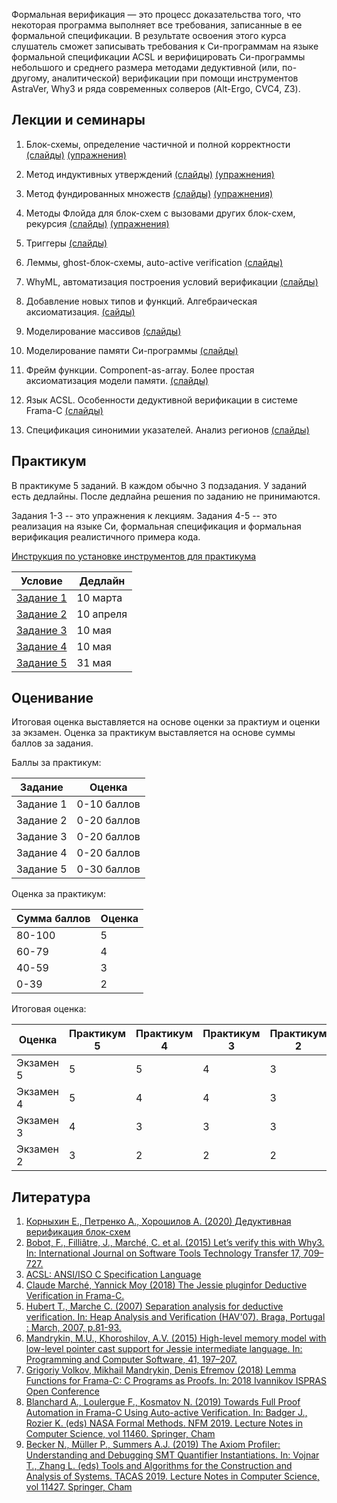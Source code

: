 Формальная верификация — это процесс
доказательства того, что некоторая
программа выполняет все требования,
записанные в ее формальной
спецификации. В результате освоения
этого курса слушатель сможет
записывать требования к Си-программам
на языке формальной спецификации ACSL
и верифицировать Си-программы
небольшого и среднего размера
методами дедуктивной (или, по-другому,
аналитической) верификации при помощи
инструментов AstraVer, Why3 и ряда
современных солверов (Alt-Ergo, CVC4,
Z3).

## Лекции и семинары

1. Блок-схемы, определение частичной
   и полной корректности
   [(слайды)](slides/basics/basics.pdf)
   [(упражнения)](exercises/x1.md)

2. Метод индуктивных утверждений
   [(слайды)](slides/floyd_partial/floyd_partial.pdf)
   [(упражнения)](exercises/x2.md)

3. Метод фундированных множеств
   [(слайды)](slides/floyd_term/floyd_term.pdf)
   [(упражнения)](exercises/x3.md)

4. Методы Флойда для блок-схем
   с вызовами других блок-схем, рекурсия
   [(слайды)](slides/floyd_calls/floyd_calls.pdf)
   [(упражнения)](exercises/x4.md)

5. Триггеры
   [(слайды)](slides/smt_triggers/smt_triggers.pdf)

6. Леммы, ghost-блок-схемы,
   auto-active verification
   [(слайды)](slides/smt_lemmas/smt_lemmas.pdf)

7. WhyML, автоматизация построения
   условий верификации
   [(слайды)](slides/smt_why3ml/smt_why3ml.pdf)

8. Добавление новых типов и функций.
   Алгебраическая аксиоматизация.
   [(сайды)](slides/smt_unintfn/smt_unintfn.pdf)

9. Моделирование массивов
   [(слайды)](slides/jc_array/jc_array.pdf)

10. Моделирование памяти Си-программы
   [(слайды)](slides/jc_memmodel/jc_memmodel.pdf)

11. Фрейм функции. Component-as-array.
    Более простая аксиоматизация модели памяти.
   [(слайды)](slides/jc_mmadv/jc_mmadv.pdf)

12. Язык ACSL. Особенности дедуктивной
    верификации в системе Frama-C
   [(слайды)](slides/jc_acsl/jc_acsl.pdf)

13. Спецификация синонимии указателей. Анализ регионов
   [(слайды)](slides/jc_regions/jc_regions.pdf)


## Практикум

В практикуме 5 заданий. В каждом обычно 3 подзадания.
У заданий есть дедлайны. После дедлайна решения
по заданию не принимаются.

Задания 1-3 -- это упражнения к лекциям.
Задания 4-5 -- это реализация на языке Си,
формальная спецификация и формальная верификация
реалистичного примера кода.

[Инструкция по установке инструментов для практикума](https://forge.ispras.ru/projects/astraver/wiki)

Условие               | Дедлайн
--------------------- | -----------
[Задание 1](hw/b1.md) |   10 марта
[Задание 2](hw/b2.md) |   10 апреля
[Задание 3](hw/b3.md) |   10 мая
[Задание 4](hw/b4.md) |   10 мая
[Задание 5](hw/b5.md) |   31 мая

## Оценивание

Итоговая оценка выставляется на основе оценки
за практиум и оценки за экзамен.
Оценка за практикум выставляется
на основе суммы баллов за задания.

Баллы за практикум:

Задание   | Оценка
--------- | -----------
Задание 1 | 0-10 баллов
Задание 2 | 0-20 баллов
Задание 3 | 0-20 баллов
Задание 4 | 0-20 баллов
Задание 5 | 0-30 баллов

Оценка за практикум:

Сумма баллов | Оценка
------------ | ------
80-100       | 5
60-79        | 4
40-59        | 3
0-39         | 2


Итоговая оценка:


Оценка    | Практикум 5 | Практикум 4 | Практикум 3 | Практикум 2
--------- | ----------- | ----------- | ----------- | -----------
Экзамен 5 |      5      |      5      |      4      |       3
Экзамен 4 |      5      |      4      |      4      |       3
Экзамен 3 |      4      |      3      |      3      |       3
Экзамен 2 |      3      |      2      |      2      |       2



## Литература

1. [Корныхин Е., Петренко А., Хорошилов А. (2020) Дедуктивная верификация блок-схем](floyd_book/Deductive-Verification-2020.pdf)
1. [Bobot, F., Filliâtre, J., Marché, C. et al. (2015) Let’s verify this with Why3. In: International Journal on Software Tools Technology Transfer 17, 709–727.](https://link.springer.com/article/10.1007/s10009-014-0314-5)
1. [ACSL: ANSI/ISO C Specification Language](https://frama-c.com/download/acsl.pdf)
1. [Claude Marché, Yannick Moy (2018) The Jessie pluginfor Deductive Verification in Frama-C.](http://krakatoa.lri.fr/jessie.pdf)
1. [Hubert T., Marche C. (2007) Separation analysis for deductive verification. In: Heap Analysis and Verification (HAV'07). Braga, Portugal : March, 2007, p.81-93.](https://www.lri.fr/~marche/hubert07hav.pdf)
1. [Mandrykin, M.U., Khoroshilov, A.V. (2015) High-level memory model with low-level pointer cast support for Jessie intermediate language. In: Programming and Computer Software, 41, 197–207.](https://link.springer.com/article/10.1134%2FS0361768815040040)
1. [Grigoriy Volkov, Mikhail Mandrykin, Denis Efremov (2018) Lemma Functions for Frama-C: C Programs as Proofs. In: 2018 Ivannikov ISPRAS Open Conference](https://arxiv.org/abs/1811.05879)
1. [Blanchard A., Loulergue F., Kosmatov N. (2019) Towards Full Proof Automation in Frama-C Using Auto-active Verification. In: Badger J., Rozier K. (eds) NASA Formal Methods. NFM 2019. Lecture Notes in Computer Science, vol 11460. Springer, Cham](https://allan-blanchard.fr/publis/blk_nfm_2019.pdf)
1. [Becker N., Müller P., Summers A.J. (2019) The Axiom Profiler: Understanding and Debugging SMT Quantifier Instantiations. In: Vojnar T., Zhang L. (eds) Tools and Algorithms for the Construction and Analysis of Systems. TACAS 2019. Lecture Notes in Computer Science, vol 11427. Springer, Cham](https://link.springer.com/chapter/10.1007/978-3-030-17462-0_6)
